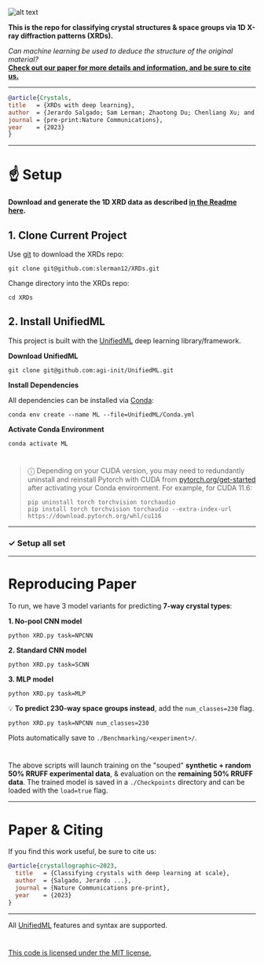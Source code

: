 ![alt text](https://i.imgur.com/0Qp4YOb.png)

**This is the repo for classifying crystal structures & space groups via 1D X-ray diffraction patterns (XRDs).**

*Can machine learning be used to deduce the structure of the original material?* </br>
**[Check out our paper for more details and information, and be sure to cite us.]()**
 
---

```bibtex
@article{Crystals,
title   = {XRDs with deep learning},
author  = {Jerardo Salgado; Sam Lerman; Zhaotong Du; Chenliang Xu; and Niaz Abdolrahim},
journal = {pre-print:Nature Communications},
year    = {2023}
}
```

---

# :point_up: Setup

**Download and generate the 1D XRD data as described [in the Readme here](Datasets/Generated).**

## 1. Clone Current Project

Use [git](https://git-scm.com/book/en/v2/Getting-Started-Installing-Git) to download the XRDs repo:

```console
git clone git@github.com:slerman12/XRDs.git
```

Change directory into the XRDs repo:

```console
cd XRDs
```

## 2. Install UnifiedML

This project is built with the [UnifiedML](https://github.com/AGI-init/UnifiedML) deep learning library/framework.

**Download UnifiedML**

```console
git clone git@github.com:agi-init/UnifiedML.git
```

**Install Dependencies**

All dependencies can be installed via [Conda](https://docs.conda.io/en/latest/miniconda.html):

```console
conda env create --name ML --file=UnifiedML/Conda.yml
```

**Activate Conda Environment**

```console
conda activate ML
```

#

> &#9432; Depending on your CUDA version, you may need to redundantly uninstall and reinstall Pytorch with CUDA from [pytorch.org/get-started](https://pytorch.org/get-started/locally/) after activating your Conda environment. For example, for CUDA 11.6:
> ```console
> pip uninstall torch torchvision torchaudio
> pip install torch torchvision torchaudio --extra-index-url https://download.pytorch.org/whl/cu116
> ```

---

### ✓ Setup all set

---

# Reproducing Paper

To run, we have 3 model variants for predicting **7-way crystal types**:

**1. No-pool CNN model**

```console
python XRD.py task=NPCNN
```

**2. Standard CNN model**

```console
python XRD.py task=SCNN
```

**3. MLP model**

```console
python XRD.py task=MLP
```

:bulb: **To predict 230-way space groups instead**, add the ```num_classes=230``` flag.

```console
python XRD.py task=NPCNN num_classes=230
```

Plots automatically save to ```./Benchmarking/<experiment>/```.

#

The above scripts will launch training on the "souped" **synthetic + random 50% RRUFF experimental data**, & evaluation on the **remaining 50% RRUFF data**. The trained model is saved in a ```./Checkpoints``` directory and can be loaded with the ```load=true``` flag.

---

# Paper & Citing

If you find this work useful, be sure to cite us:

```bibtex
@article{crystallographic~2023,
  title   = {Classifying crystals with deep learning at scale},
  author  = {Salgado, Jerardo ...},
  journal = {Nature Communications pre-print},
  year    = {2023}
}
```

---

All [UnifiedML](https://github.com/AGI-init/UnifiedML) features and syntax are supported.

#

[This code is licensed under the MIT license.](MIT_LICENSE)